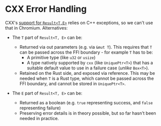 # CXX Error Handling

CXX's [support for `Result<T,E>`][0] relies on C++ exceptions, so we can't use
that in Chromium. Alternatives:

- The `T` part of `Result<T, E>` can be:
  - Returned via out parameters (e.g. via `&mut T`). This requires that `T` can
    be passed across the FFI boundary - for example `T` has to be:
    - A primitive type (like `u32` or `usize`)
    - A type natively supported by `cxx` (like `UniquePtr<T>`) that has a
      suitable default value to use in a failure case (_unlike_ `Box<T>`).
  - Retained on the Rust side, and exposed via reference. This may be needed
    when `T` is a Rust type, which cannot be passed across the FFI boundary, and
    cannot be stored in `UniquePtr<T>`.

- The `E` part of `Result<T, E>` can be:
  - Returned as a boolean (e.g. `true` representing success, and `false`
    representing failure)
  - Preserving error details is in theory possible, but so far hasn't been
    needed in practice.

[0]: https://cxx.rs/binding/result.html

